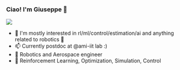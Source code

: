 ### Ciao! I'm Giuseppe 👋

<img src="https://readme-typing-svg.herokuapp.com?font=Lato&size=30&color=%23C8D0D8&center=true&vCenter=true&lines=I'm+a+Roboticist!+🤖">

- 🔭 I'm mostly interested in rl/ml/control/estimation/ai and anything related to robotics 🤖
- 📫 Currently postdoc at @ami-iit lab :)
- 🚀 Robotics and Aerospace engineer  
- 🌱 Reinforcement Learning, Optimization, Simulation, Control

<!--
- 🌱 I’m currently learning ...
- 👯 I’m looking to collaborate on ...
- 🤔 I’m looking for help with ...
- 💬 Ask me about ...
- 📫 How to reach me: ...
- 😄 Pronouns: ...
- ⚡ Fun fact: ...
-->
